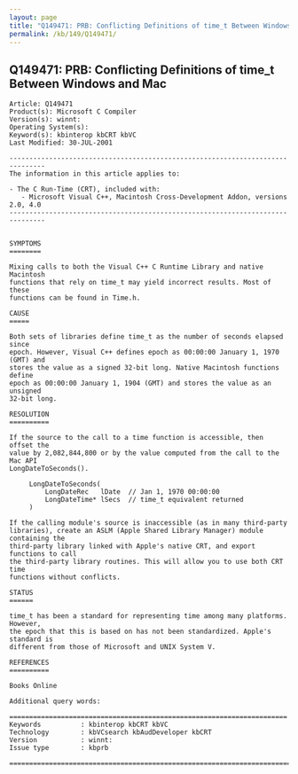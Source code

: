 ```yaml
---
layout: page
title: "Q149471: PRB: Conflicting Definitions of time_t Between Windows and Mac"
permalink: /kb/149/Q149471/
---
```


## Q149471: PRB: Conflicting Definitions of time_t Between Windows and Mac

	Article: Q149471
	Product(s): Microsoft C Compiler
	Version(s): winnt:
	Operating System(s): 
	Keyword(s): kbinterop kbCRT kbVC
	Last Modified: 30-JUL-2001
	
	-------------------------------------------------------------------------------
	The information in this article applies to:
	
	- The C Run-Time (CRT), included with:
	   - Microsoft Visual C++, Macintosh Cross-Development Addon, versions 2.0, 4.0 
	-------------------------------------------------------------------------------
	
	
	SYMPTOMS
	========
	
	Mixing calls to both the Visual C++ C Runtime Library and native Macintosh
	functions that rely on time_t may yield incorrect results. Most of these
	functions can be found in Time.h.
	
	CAUSE
	=====
	
	Both sets of libraries define time_t as the number of seconds elapsed since
	epoch. However, Visual C++ defines epoch as 00:00:00 January 1, 1970 (GMT) and
	stores the value as a signed 32-bit long. Native Macintosh functions define
	epoch as 00:00:00 January 1, 1904 (GMT) and stores the value as an unsigned
	32-bit long.
	
	RESOLUTION
	==========
	
	If the source to the call to a time function is accessible, then offset the
	value by 2,082,844,800 or by the value computed from the call to the Mac API
	LongDateToSeconds().
	
	     LongDateToSeconds(
	         LongDateRec   lDate  // Jan 1, 1970 00:00:00
	         LongDateTime* lSecs  // time_t equivalent returned
	     )
	
	If the calling module's source is inaccessible (as in many third-party
	libraries), create an ASLM (Apple Shared Library Manager) module containing the
	third-party library linked with Apple's native CRT, and export functions to call
	the third-party library routines. This will allow you to use both CRT time
	functions without conflicts.
	
	STATUS
	======
	
	time_t has been a standard for representing time among many platforms. However,
	the epoch that this is based on has not been standardized. Apple's standard is
	different from those of Microsoft and UNIX System V.
	
	REFERENCES
	==========
	
	Books Online
	
	Additional query words:
	
	======================================================================
	Keywords          : kbinterop kbCRT kbVC 
	Technology        : kbVCsearch kbAudDeveloper kbCRT
	Version           : winnt:
	Issue type        : kbprb
	
	=============================================================================
	
